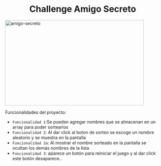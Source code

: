 
<h1 align="center"> Challenge Amigo Secreto </h1>
<img width="450" height="277" alt="amigo-secreto" src="https://github.com/user-attachments/assets/71b2e347-001f-4e80-9a95-5009039521e9" />

Funcionalidades del proyecto:

- `Funcionalidad 1`:Se pueden agregar nombres que se almacenan en un array para poder sortearlos
- `Funcionalidad 2`: Al dar click al boton de sorteo se escoge un nombre aleatorio y se muestra en la pantalla
- `Funcionalidad 2a`: Al mostrar el nombre sorteado en la pantalla se ocultan los demás nombres de la lista
- `Funcionalidad 3`: aparece un botón para reiniciar el juego y al dar click este botón desaparece..
